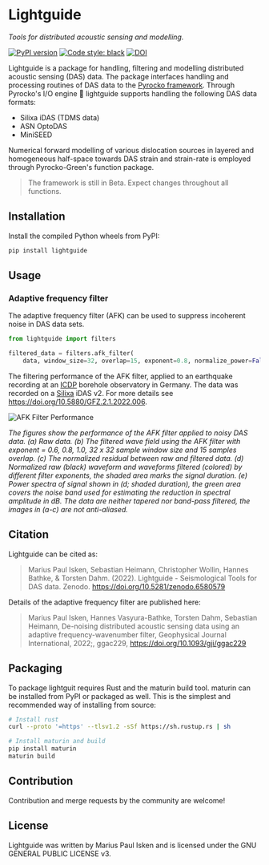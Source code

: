 # Lightguide

*Tools for distributed acoustic sensing and modelling.*

[![PyPI version](https://badge.fury.io/py/lightguide.svg)](https://badge.fury.io/py/lightguide)
<a href="https://github.com/psf/black"><img alt="Code style: black" src="https://img.shields.io/badge/code%20style-black-000000.svg"></a>
[![DOI](https://zenodo.org/badge/495774991.svg)](https://zenodo.org/badge/latestdoi/495774991)

Lightguide is a package for handling, filtering and modelling distributed acoustic sensing (DAS) data. The package interfaces handling and processing routines of DAS data to the [Pyrocko framework](https://pyrocko.org). Through Pyrocko's I/O engine :rocket: lightguide supports handling the following DAS data formats:

- Silixa iDAS (TDMS data)
- ASN OptoDAS
- MiniSEED

Numerical forward modelling of various dislocation sources in layered and homogeneous half-space towards DAS strain and strain-rate is employed through Pyrocko-Green's function package.

> The framework is still in Beta. Expect changes throughout all functions.

## Installation

Install the compiled Python wheels from PyPI:

```sh
pip install lightguide
```

## Usage

### Adaptive frequency filter

The adaptive frequency filter (AFK) can be used to suppress incoherent noise in DAS data sets.

```python
from lightguide import filters

filtered_data = filters.afk_filter(
    data, window_size=32, overlap=15, exponent=0.8, normalize_power=False)
```

The filtering performance of the AFK filter, applied to an earthquake recording at an [ICDP](https://www.icdp-online.org/home/) borehole observatory in Germany. The data was recorded on a [Silixa](https://silixa.com/) iDAS v2. For more details see <https://doi.org/10.5880/GFZ.2.1.2022.006>.

![AFK Filter Performance](https://user-images.githubusercontent.com/4992805/170084970-9484afe7-9b95-45a0-ac8e-aec56ddfb3ea.png)

*The figures show the performance of the AFK filter applied to noisy DAS data. (a) Raw data. (b) The filtered wave field using the AFK filter with exponent = 0.6, 0.8, 1.0, 32 x 32 sample window size and 15 samples overlap. (c) The normalized residual between raw and filtered data. (d) Normalized raw (black) waveform and waveforms filtered (colored) by different filter exponents, the shaded area marks the signal duration. (e) Power spectra of signal shown in (d; shaded duration), the green area covers the noise band used for estimating the reduction in spectral amplitude in dB. The data are neither tapered nor band-pass filtered, the images in (a-c) are not anti-aliased.*

## Citation

Lightguide can be cited as:

> Marius Paul Isken, Sebastian Heimann, Christopher Wollin, Hannes Bathke, & Torsten Dahm. (2022). Lightguide - Seismological Tools for DAS data. Zenodo. https://doi.org/10.5281/zenodo.6580579

Details of the adaptive frequency filter are published here:

> Marius Paul Isken, Hannes Vasyura-Bathke, Torsten Dahm, Sebastian Heimann, De-noising distributed acoustic sensing data using an adaptive frequency-wavenumber filter, Geophysical Journal International, 2022;, ggac229, https://doi.org/10.1093/gji/ggac229

## Packaging

To package lightguit requires Rust and the maturin build tool. maturin can be installed from PyPI or packaged as well. This is the simplest and recommended way of installing from source:

```sh
# Install rust
curl --proto '=https' --tlsv1.2 -sSf https://sh.rustup.rs | sh

# Install maturin and build
pip install maturin
maturin build
```

## Contribution

Contribution and merge requests by the community are welcome!

## License

Lightguide was written by Marius Paul Isken and is licensed under the GNU GENERAL PUBLIC LICENSE v3.
